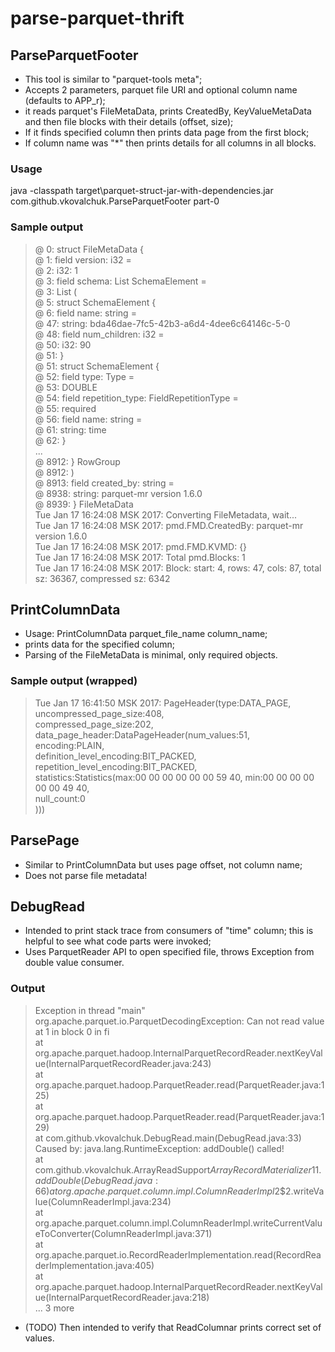# parse-parquet-thrift

## ParseParquetFooter

* This tool is similar to "parquet-tools meta";
* Accepts 2 parameters, parquet file URI and optional column name (defaults to APP_r);
* it reads parquet's FileMetaData, prints CreatedBy, KeyValueMetaData and then file blocks with their details (offset, size);
* If it finds specified column then prints data page from the first block;
* If column name was "\*" then prints details for all columns in all blocks.

### Usage
java -classpath target\parquet-struct-jar-with-dependencies.jar com.github.vkovalchuk.ParseParquetFooter part-0

### Sample output

> @        0: struct FileMetaData {  
> @        1:   field version: i32 =  
> @        2:     i32: 1  
> @        3:   field schema: List SchemaElement =  
> @        3:     List (  
> @        5:       struct SchemaElement {  
> @        6:         field name: string =  
> @       47:           string: bda46dae-7fc5-42b3-a6d4-4dee6c64146c-5-0  
> @       48:         field num_children: i32 =  
> @       50:           i32: 90  
> @       51:       }  
> @       51:       struct SchemaElement {  
> @       52:         field type: Type =  
> @       53:             DOUBLE   
> @       54:         field repetition_type: FieldRepetitionType =  
> @       55:             required  
> @       56:         field name: string =  
> @       61:           string: time  
> @       62:       }  
> ...  
> @     8912:       } RowGroup  
> @     8912:     )  
> @     8913:   field created_by: string =  
> @     8938:     string: parquet-mr version 1.6.0  
> @     8939: } FileMetaData  
> Tue Jan 17 16:24:08 MSK 2017: Converting FileMetadata, wait...  
> Tue Jan 17 16:24:08 MSK 2017:   pmd.FMD.CreatedBy: parquet-mr version 1.6.0  
> Tue Jan 17 16:24:08 MSK 2017:   pmd.FMD.KVMD: {}  
> Tue Jan 17 16:24:08 MSK 2017:   Total pmd.Blocks: 1  
> Tue Jan 17 16:24:08 MSK 2017: Block: start: 4, rows: 47, cols: 87, total sz: 36367, compressed sz: 6342  

## PrintColumnData
* Usage: PrintColumnData parquet_file_name column_name;
* prints data for the specified column;
* Parsing of the FileMetaData is minimal, only required objects.

### Sample output (wrapped)
> Tue Jan 17 16:41:50 MSK 2017: PageHeader(type:DATA_PAGE,  
>  uncompressed_page_size:408,  
>  compressed_page_size:202,  
>  data_page_header:DataPageHeader(num_values:51,  
> 	 encoding:PLAIN,  
> 	 definition_level_encoding:BIT_PACKED,  
> 	 repetition_level_encoding:BIT_PACKED,  
> 	 statistics:Statistics(max:00 00 00 00 00 00 59 40, min:00 00 00 00 00 00 49 40,  
> 	 null_count:0  
> )))  

## ParsePage
* Similar to PrintColumnData but uses page offset, not column name;
* Does not parse file metadata!

## DebugRead
* Intended to print stack trace from consumers of "time" column; this is helpful to see what code parts were invoked;
* Uses ParquetReader API to open specified file, throws Exception from double value consumer.

### Output
> Exception in thread "main" org.apache.parquet.io.ParquetDecodingException: Can not read value at 1 in block 0 in fi  
>         at org.apache.parquet.hadoop.InternalParquetRecordReader.nextKeyValue(InternalParquetRecordReader.java:243)  
>         at org.apache.parquet.hadoop.ParquetReader.read(ParquetReader.java:125)  
>         at org.apache.parquet.hadoop.ParquetReader.read(ParquetReader.java:129)  
>         at com.github.vkovalchuk.DebugRead.main(DebugRead.java:33)  
> Caused by: java.lang.RuntimeException: addDouble() called!  
>         at com.github.vkovalchuk.ArrayReadSupport$ArrayRecordMaterializer$1$1.addDouble(DebugRead.java:66)  
>         at org.apache.parquet.column.impl.ColumnReaderImpl$2$2.writeValue(ColumnReaderImpl.java:234)  
>         at org.apache.parquet.column.impl.ColumnReaderImpl.writeCurrentValueToConverter(ColumnReaderImpl.java:371)  
>         at org.apache.parquet.io.RecordReaderImplementation.read(RecordReaderImplementation.java:405)  
>         at org.apache.parquet.hadoop.InternalParquetRecordReader.nextKeyValue(InternalParquetRecordReader.java:218)  
>         ... 3 more  

* (TODO) Then intended to verify that ReadColumnar prints correct set of values.
